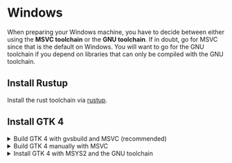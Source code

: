 # Windows

When preparing your Windows machine, you have to decide between either using the **MSVC toolchain** or the **GNU toolchain**.
If in doubt, go for MSVC since that is the default on Windows.
You will want to go for the GNU toolchain if you depend on libraries that can only be compiled with the GNU toolchain.

## Install Rustup

Install the rust toolchain via [rustup](https://rustup.rs/).

## Install GTK 4

<details>

<summary>Build GTK 4 with gvsbuild and MSVC (recommended)</summary>

### Set Rust toolchain to MSVC

Set the Rust toolchain to MSVC by executing:

```
rustup default stable-msvc
```

### Build GTK 4 

Follow the [`gvsbuild` docs to build GTK 4](https://github.com/wingtk/gvsbuild#development-environment).
When choosing the GTK version to build, select `gtk4` instead of `gtk3`: 
```
gvsbuild build gtk4
```
<!--  -->
### Update `Path` environment variable

2. Update your `Path` environment variable to include the GTK 4 libraries:
   1. Go to settings -> Search and open `Advanced system settings` -> Click on `Environment variables`
   2. Select `Path` -> Click on `Edit` -> Add `C:\gtk-build\gtk\x64\release\bin`

3. Add `New User Variable` in environment variable to include `PKG_CONFIG_PATH`:
   1. Go to settings -> Search and open `Advanced system settings` -> Click on `Environment variables`
   3. Select `New` -> Input `Variable name` : `PKG_CONFIG_PATH` & `Variable value` : `C:\gtk-build\gtk\x64\release\lib\pkgconfig`

You can now continue with the [project setup](./project_setup.html).

</details>

<details>

<summary>Build GTK 4 manually with MSVC</summary>

If it's not possible to build with `gvsbuild` (or you want to customize your build), you
can build GTK 4 and the minimum dependencies you need manually.

### Set Rust toolchain to MSVC

Set the Rust toolchain to MSVC by executing:

```
rustup default stable-msvc
```

### Visual Studio

Install Visual Studio Community from [visualstudio.microsoft.com](https://visualstudio.microsoft.com/de/vs/community/).
Make sure to check the box "Desktop development with C++" during the installation process.

<div style="text-align:center"><img src="img/vs-install.png" /></div>

### Git

Download git from [gitforwindows.org](https://gitforwindows.org/).


### CMake
Download CMake from [https://cmake.org/download/](https://cmake.org/download/)


### Python

Download python from [python.org](https://www.python.org/downloads).
Make sure to opt-in to adding Python to your Path during the installation process.


### Meson

Install meson by executing:

```powershell
pip install meson ninja
```

### Gettext 0.21

Download Gettext 0.21 from [mlocati.github.io](https://mlocati.github.io/articles/gettext-iconv-windows.html).
Make sure to select the static version.


### Pkg-config

Download pkg-config-lite from [sourceforge.net](https://sourceforge.net/projects/pkgconfiglite/).
Then extract and unpack it in `C:/`, so that the executable is in `C:\pkg-config-lite-0.28-1\bin`.



### Update environment variables

1. Go to settings -> Search and open `Advanced system settings` -> Click on `Environment variables`
2. Select `Path` -> Click on `Edit` -> Add the following entries:

```
C:\pkg-config-lite-0.28-1\bin
C:\gnome\bin
```

3. Go back to `Environment variables`
4. Under `User variables` click on `New` and add:

- Variable name: `PKG_CONFIG_PATH`
- Variable value: `C:\gnome\lib\pkgconfig`


### Compile and install GTK 4

From the Windows start menu, search for `x64 Native Tools Command Prompt for VS 2019`.
That will open a terminal configured to use MSVC x64 tools.
From there, run the following commands:

```cmd
cd /
git clone https://gitlab.gnome.org/GNOME/gtk.git --depth 1
git clone https://gitlab.gnome.org/GNOME/libxml2.git --depth 1
git clone https://gitlab.gnome.org/GNOME/librsvg.git --depth 1

:: Make sure that cmd finds pkg-config-lite when searching for pkg-config
where pkg-config

cd gtk
meson setup builddir --prefix=C:/gnome -Dbuild-tests=false -Dmedia-gstreamer=disabled
meson install -C builddir
cd /

cd libxml2
cmake -S . -B build -D CMAKE_BUILD_TYPE=Release -D CMAKE_INSTALL_PREFIX=C:\gnome -D LIBXML2_WITH_ICONV=OFF -D LIBXML2_WITH_LZMA=OFF -D LIBXML2_WITH_PYTHON=OFF -D LIBXML2_WITH_ZLIB=OFF
cmake --build build --config Release
cmake --install build
cd /

cd librsvg/win32
nmake /f generate-msvc.mak generate-nmake-files
nmake /f Makefile.vc CFG=release install PREFIX=C:\gnome
cd /
```

You can now continue with the [project setup](./project_setup.html).

</details>

<details>

<summary>Install GTK 4 with MSYS2 and the GNU toolchain</summary>

### Install Rustup

Install the rust toolchain via [rustup](https://rustup.rs/).

### Remove residues from the MSVC toolchain

If you used the MSVC toolchain before, make sure to revert all changes you made to environment variables during the installation process.

### MSYS2

Install MSYS2 from [www.msys2.org](https://www.msys2.org/) 

### Install GTK 4

From the Windows start menu, search for `MSYS2 MinGW 64-bit`.
That will open a terminal configured to use MinGW x64 tools.

There, execute the following commands to install `GTK 4`, `pkgconf` and `gcc`.

```sh
pacman -S mingw-w64-x86_64-gtk4 mingw-w64-x86_64-gettext mingw-w64-x86_64-libxml2 mingw-w64-x86_64-librsvg mingw-w64-x86_64-pkgconf mingw-w64-x86_64-gcc
```


### Update `Path` environment variable

1. Go to settings -> Search and open `Advanced system settings` -> Click on `Environment variables`
2. Select `Path` -> Click on `Edit` -> Add the following three entries:
 
```
C:\msys64\mingw64\include
C:\msys64\mingw64\bin
C:\msys64\mingw64\lib
```

### Setup the GNU toolchain for Rust

The default toolchain on windows is `stable-msvc`.
To switch to `stable-gnu`, run the following commands from your terminal:

1. `rustup toolchain install stable-gnu`
2. `rustup default stable-gnu`

Please note that this command might change in the future.
If it does not work anymore, please open an [issue](https://github.com/gtk-rs/gtk4-rs/issues/new/choose) on our repo.

You can now continue with the [project setup](./project_setup.html).
</details>
